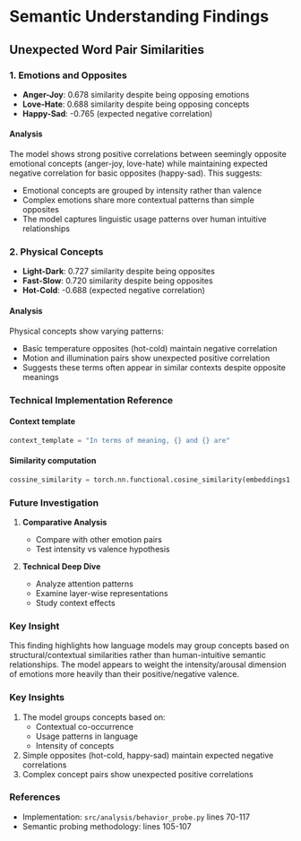 # Semantic Understanding Findings

## Unexpected Word Pair Similarities

### 1. Emotions and Opposites
- **Anger-Joy**: 0.678 similarity despite being opposing emotions
- **Love-Hate**: 0.688 similarity despite being opposing concepts
- **Happy-Sad**: -0.765 (expected negative correlation)

#### Analysis
The model shows strong positive correlations between seemingly opposite emotional concepts (anger-joy, love-hate) while maintaining expected negative correlation for basic opposites (happy-sad). This suggests:
- Emotional concepts are grouped by intensity rather than valence
- Complex emotions share more contextual patterns than simple opposites
- The model captures linguistic usage patterns over human intuitive relationships

### 2. Physical Concepts
- **Light-Dark**: 0.727 similarity despite being opposites
- **Fast-Slow**: 0.720 similarity despite being opposites
- **Hot-Cold**: -0.688 (expected negative correlation)

#### Analysis
Physical concepts show varying patterns:
- Basic temperature opposites (hot-cold) maintain negative correlation
- Motion and illumination pairs show unexpected positive correlation
- Suggests these terms often appear in similar contexts despite opposite meanings

### Technical Implementation Reference
#### Context template
```python
context_template = "In terms of meaning, {} and {} are"
```

#### Similarity computation
```python
cossine_similarity = torch.nn.functional.cosine_similarity(embeddings1, embeddings2, dim=1).mean()
```

### Future Investigation
1. **Comparative Analysis**
   - Compare with other emotion pairs
   - Test intensity vs valence hypothesis
   
2. **Technical Deep Dive**
   - Analyze attention patterns
   - Examine layer-wise representations
   - Study context effects

### Key Insight
This finding highlights how language models may group concepts based on structural/contextual similarities rather than human-intuitive semantic relationships. The model appears to weight the intensity/arousal dimension of emotions more 
heavily than their positive/negative valence.

### Key Insights
1. The model groups concepts based on:
   - Contextual co-occurrence
   - Usage patterns in language
   - Intensity of concepts
2. Simple opposites (hot-cold, happy-sad) maintain expected negative correlations
3. Complex concept pairs show unexpected positive correlations

### References
- Implementation: `src/analysis/behavior_probe.py` lines 70-117
- Semantic probing methodology: lines 105-107